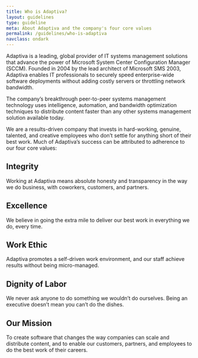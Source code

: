 ```yaml
---
title: Who is Adaptiva?
layout: guidelines
type: guideline
meta: About Adaptiva and the company's four core values
permalink: /guidelines/who-is-adaptiva
navclass: ondark
---
```

Adaptiva is a leading, global provider of IT systems management solutions that advance the power of Microsoft System Center Configuration Manager (SCCM). Founded in 2004 by the lead architect of Microsoft SMS 2003, Adaptiva enables IT professionals to securely speed enterprise-wide software deployments without adding costly servers or throttling network bandwidth.

The company’s breakthrough peer-to-peer systems management technology uses intelligence, automation, and bandwidth optimization techniques to distribute content faster than any other systems management solution available today.

We are a results-driven company that invests in hard-working, genuine, talented, and creative employees who don’t settle for anything short of their best work. Much of Adaptiva’s success can be attributed to adherence to our four core values:

## Integrity
Working at Adaptiva means absolute honesty and transparency in the way we do business, with coworkers, customers, and partners.

## Excellence
We believe in going the extra mile to deliver our best work in everything we do, every time.

## Work Ethic
Adaptiva promotes a self-driven work environment, and our staff achieve results without being micro-managed.

## Dignity of Labor
We never ask anyone to do something we wouldn’t do ourselves. Being an executive doesn’t mean you can’t do the dishes.

## Our Mission
To create software that changes the way companies can scale and distribute content, and to enable our customers, partners, and employees to do the best work of their careers.
